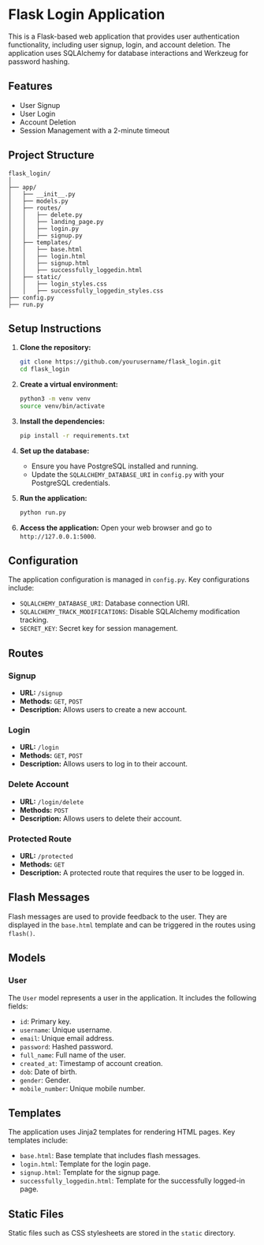 # Flask Login Application

This is a Flask-based web application that provides user authentication functionality, including user signup, login, and account deletion. The application uses SQLAlchemy for database interactions and Werkzeug for password hashing.

## Features

- User Signup
- User Login
- Account Deletion
- Session Management with a 2-minute timeout

## Project Structure

```
flask_login/
│
├── app/
│   ├── __init__.py
│   ├── models.py
│   ├── routes/
│   │   ├── delete.py
│   │   ├── landing_page.py
│   │   ├── login.py
│   │   ├── signup.py
│   ├── templates/
│   │   ├── base.html
│   │   ├── login.html
│   │   ├── signup.html
│   │   ├── successfully_loggedin.html
│   ├── static/
│   │   ├── login_styles.css
│   │   ├── successfully_loggedin_styles.css
├── config.py
├── run.py
```

## Setup Instructions

1. **Clone the repository:**
   ```bash
   git clone https://github.com/yourusername/flask_login.git
   cd flask_login
   ```

2. **Create a virtual environment:**
   ```bash
   python3 -m venv venv
   source venv/bin/activate
   ```

3. **Install the dependencies:**
   ```bash
   pip install -r requirements.txt
   ```

4. **Set up the database:**
   - Ensure you have PostgreSQL installed and running.
   - Update the `SQLALCHEMY_DATABASE_URI` in `config.py` with your PostgreSQL credentials.

5. **Run the application:**
   ```bash
   python run.py
   ```

6. **Access the application:**
   Open your web browser and go to `http://127.0.0.1:5000`.

## Configuration

The application configuration is managed in `config.py`. Key configurations include:

- `SQLALCHEMY_DATABASE_URI`: Database connection URI.
- `SQLALCHEMY_TRACK_MODIFICATIONS`: Disable SQLAlchemy modification tracking.
- `SECRET_KEY`: Secret key for session management.

## Routes

### Signup

- **URL:** `/signup`
- **Methods:** `GET`, `POST`
- **Description:** Allows users to create a new account.

### Login

- **URL:** `/login`
- **Methods:** `GET`, `POST`
- **Description:** Allows users to log in to their account.

### Delete Account

- **URL:** `/login/delete`
- **Methods:** `POST`
- **Description:** Allows users to delete their account.

### Protected Route

- **URL:** `/protected`
- **Methods:** `GET`
- **Description:** A protected route that requires the user to be logged in.


## Flash Messages

Flash messages are used to provide feedback to the user. They are displayed in the `base.html` template and can be triggered in the routes using `flash()`.

## Models

### User

The `User` model represents a user in the application. It includes the following fields:

- `id`: Primary key.
- `username`: Unique username.
- `email`: Unique email address.
- `password`: Hashed password.
- `full_name`: Full name of the user.
- `created_at`: Timestamp of account creation.
- `dob`: Date of birth.
- `gender`: Gender.
- `mobile_number`: Unique mobile number.

## Templates

The application uses Jinja2 templates for rendering HTML pages. Key templates include:

- `base.html`: Base template that includes flash messages.
- `login.html`: Template for the login page.
- `signup.html`: Template for the signup page.
- `successfully_loggedin.html`: Template for the successfully logged-in page.

## Static Files

Static files such as CSS stylesheets are stored in the `static` directory.

